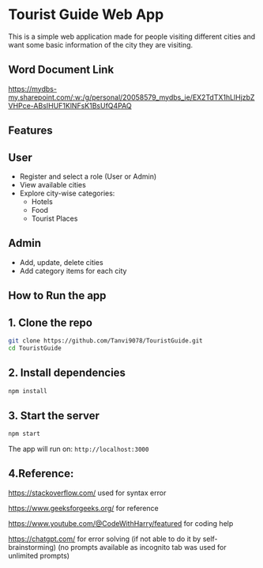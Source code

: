 # Tourist Guide Web App
This is a simple web application made for people visiting different cities and want some basic information of the city they are visiting.


## Word Document Link
https://mydbs-my.sharepoint.com/:w:/g/personal/20058579_mydbs_ie/EX2TdTX1hLlHjzbZVHPce-ABsIHUF1KlNFsK1BsUfQ4PAQ

## Features

## User
- Register and select a role (User or Admin)
- View available cities 
- Explore city-wise categories:
  - Hotels
  - Food
  - Tourist Places

## Admin
- Add, update, delete cities
- Add category items for each city


##  How to Run the app

## 1. Clone the repo

```bash
git clone https://github.com/Tanvi9078/TouristGuide.git
cd TouristGuide
```

## 2. Install dependencies

```bash
npm install
```

## 3. Start the server

```bash
npm start
```

The app will run on: `http://localhost:3000`

## 4.Reference: 

https://stackoverflow.com/  used for syntax error 
 
https://www.geeksforgeeks.org/ for reference 
 
https://www.youtube.com/@CodeWithHarry/featured for coding help

https://chatgpt.com/ for error solving (if not able to do it by self-brainstorming) (no prompts available as incognito tab was used for unlimited prompts) 



